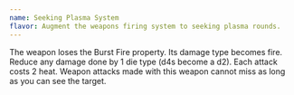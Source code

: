 ```yaml
---
name: Seeking Plasma System
flavor: Augment the weapons firing system to seeking plasma rounds.
---
```

The weapon loses the Burst Fire property. Its damage type becomes fire. Reduce any damage done by 1 die type (d4s become a d2). Each attack costs 2 heat. Weapon attacks made with this weapon cannot miss as long as you can see the target.
